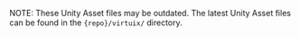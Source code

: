 NOTE: These Unity Asset files may be outdated. The latest Unity Asset files can be found in the `{repo}/virtuix/` directory.